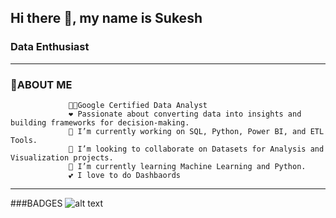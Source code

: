 ## Hi there 👋, my name is Sukesh
### Data Enthusiast
-------------
### 💫ABOUT ME
 
                 👩‍💻Google Certified Data Analyst
                 ❤️ Passionate about converting data into insights and building frameworks for decision-making.
                 🔭 I’m currently working on SQL, Python, Power BI, and ETL Tools.
                 🙏 I’m looking to collaborate on Datasets for Analysis and Visualization projects.
                 🌱 I’m currently learning Machine Learning and Python.
                 💕 I love to do Dashbaords
------------
###BADGES
![alt text](http://url/to/)

  
